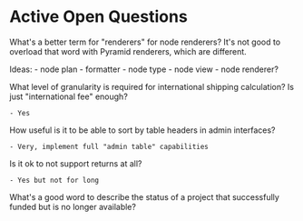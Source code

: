 Active Open Questions
=====================

What's a better term for "renderers" for node renderers? It's not good to
overload that word with Pyramid renderers, which are different.

Ideas:
    - node plan
    - formatter
    - node type
    - node view
    - node renderer?


What level of granularity is required for international shipping calculation?
Is just "international fee" enough?

    - Yes


How useful is it to be able to sort by table headers in admin interfaces?

    - Very, implement full "admin table" capabilities


Is it ok to not support returns at all?

    - Yes but not for long


What's a good word to describe the status of a project that successfully funded
but is no longer available?
